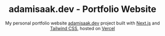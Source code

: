 <h1 align="center">
  adamisaak.dev - Portfolio Website
</h1>
<p align="center">
  My personal portfolio website <a href="https://www.adamisaak.dev/">adamisaak.dev</a> project built with <a href="https://nextjs.org">Next.js</a> and <a href=" https://tailwindcss.com/">Tailwind CSS</a>, hosted on <a href="https://vercel.com/">Vercel</a>
</p>